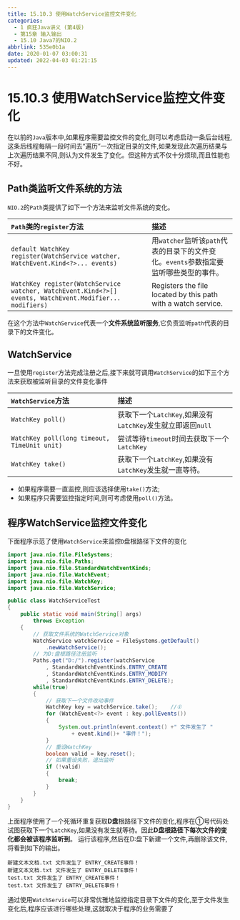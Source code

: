 ```yaml
---
title: 15.10.3 使用WatchService监控文件变化
categories: 
  - 1 疯狂Java讲义 (第4版)
  - 第15章 输入输出
  - 15.10 Java7的NIO.2
abbrlink: 535e0b1a
date: 2020-01-07 03:00:31
updated: 2022-04-03 01:21:15
---
```

# 15.10.3 使用WatchService监控文件变化
在以前的`Java`版本中,如果程序需要监控文件的变化,则可以考虑启动一条后台线程,这条后线程每隔一段时间去“遍历”一次指定目录的文件,如果发现此次遍历结果与上次遍历结果不同,则认为文件发生了变化。但这种方式不仅十分烦琐,而且性能也不好。

## Path类监听文件系统的方法
`NIO.2`的`Path`类提供了如下一个方法来监听文件系统的变化。

|`Path`类的`register`方法|描述|
|:--|:--|
|`default WatchKey register(WatchService watcher, WatchEvent.Kind<?>... events)`|用`watcher`监听该`path`代表的目录下的文件变化。`events`参数指定要监听哪些类型的事件。|
|`WatchKey register(WatchService watcher, WatchEvent.Kind<?>[] events, WatchEvent.Modifier... modifiers)`|Registers the file located by this path with a watch service.|

在这个方法中`WatchService`代表一个**文件系统监听服务**,它负责监听`path`代表的目录下的文件变化。
## WatchService
一旦使用`register`方法完成注册之后,接下来就可调用`WatchService`的如下三个方法来获取被监听目录的文件变化事件

|`WatchService`方法|描述|
|:--|:--|
|`WatchKey poll()`|获取下一个`LatchKey`,如果没有`LatchKey`发生就立即返回`null`|
|`WatchKey poll(long timeout, TimeUnit unit)`|尝试等待`timeout`时间去获取下一个`LatchKey`|
|`WatchKey take()`|获取下一个`LatchKey`,如果没有`LatchKey`发生就一直等待。|

- 如果程序需要一直监控,则应该选择使用`take()`方法;
- 如果程序只需要监控指定时间,则可考虑使用`poll()`方法。

## 程序WatchService监控文件变化
下面程序示范了使用`WatchService`来监控`D`盘根路径下文件的变化
```java
import java.nio.file.FileSystems;
import java.nio.file.Paths;
import java.nio.file.StandardWatchEventKinds;
import java.nio.file.WatchEvent;
import java.nio.file.WatchKey;
import java.nio.file.WatchService;

public class WatchServiceTest
{
    public static void main(String[] args)
        throws Exception
    {
        // 获取文件系统的WatchService对象
        WatchService watchService = FileSystems.getDefault()
            .newWatchService();
        // 为D:盘根路径注册监听
        Paths.get("D:/").register(watchService
            , StandardWatchEventKinds.ENTRY_CREATE
            , StandardWatchEventKinds.ENTRY_MODIFY
            , StandardWatchEventKinds.ENTRY_DELETE);
        while(true)
        {
            // 获取下一个文件改动事件
            WatchKey key = watchService.take();    //①
            for (WatchEvent<?> event : key.pollEvents())
            {
                System.out.println(event.context() +" 文件发生了 "
                    + event.kind()+ "事件！");
            }
            // 重设WatchKey
            boolean valid = key.reset();
            // 如果重设失败，退出监听
            if (!valid)
            {
                break;
            }
        }
    }
}
```
上面程序使用了一个死循环重复获取**D盘**根路径下文件的变化,程序在①号代码处试图获取下一个`LatchKey`,如果没有发生就等待。因此**D盘根路径下每次文件的变化都会被该程序监听到**。
运行该程序,然后在D:盘下新建一个文件,再删除该文件,将看到如下的输出。
```
新建文本文档.txt 文件发生了 ENTRY_CREATE事件！
新建文本文档.txt 文件发生了 ENTRY_DELETE事件！
test.txt 文件发生了 ENTRY_CREATE事件！
test.txt 文件发生了 ENTRY_DELETE事件！
```
通过使用`WatchService`可以非常优雅地监控指定目录下文件的变化,至于文件发生变化后,程序应该进行哪些处理,这就取决于程序的业务需要了
